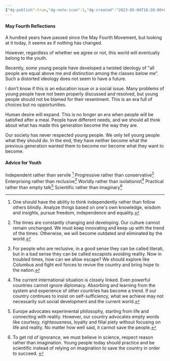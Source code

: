```yaml
---
{"dg-publish":true,"dg-note-icon":1,"dg-created":"2023-05-04T16:28:00+08:00","dg-updated":"2023-05-04T16:28:00+08:00","tags":["youth","reflectiion"],"dg-path":"Writing/May Fourth Reflections.md","permalink":"/Writing/May Fourth Reflections/","dgPassFrontmatter":true,"noteIcon":1,"created":"2023-05-04T16:28:00+08:00","updated":"2023-05-04T16:28:00+08:00"}
---
```



#### May Fourth Reflections

A hundred years have passed since the May Fourth Movement, but looking at it today, it seems as if nothing has changed.  

However, regardless of whether we agree or not, this world will eventually belong to the youth. 

Recently, some young people have developed a twisted ideology of "all people are equal above me and distinction among the classes below me". Such a distorted ideology does not seem to have a future.  

I don't know if this is an education issue or a social issue. Many problems of young people have not been properly discussed and resolved, but young people should not be blamed for their resentment. This is an era full of choices but no opportunities. 

Human desire will expand. This is no longer an era when people will be satisfied after a meal. People have different needs, and we should all think about what has made this generation become the way they are.  

Our society has never respected young people. We only tell young people what they should do. In the end, they have neither become what the previous generation wanted them to become nor become what they want to become.


#### Advice for Youth

Independent rather than servile [^1]
Progressive rather than conservative[^2]
Enterprising rather than reclusive[^3]
Worldly rather than isolationist[^4]
Practical rather than empty talk[^5]
Scientific rather than imaginary[^6]


[^1]:One should have the ability to think independently rather than follow others blindly. Analyze things based on one's own knowledge, wisdom and insights, pursue freedom, independence and equality.

[^2]:The times are constantly changing and developing. Our culture cannot remain unchanged. We must keep innovating and keep up with the trend of the times. Otherwise, we will become outdated and eliminated by the world.

[^3]:For people who are reclusive, in a good sense they can be called literati, but in a bad sense they can be called escapists avoiding reality. Now in troubled times, how can we allow escape? We should explore like Columbus and fight evil forces to revive the country and bring hope to the nation.

[^4]:The current international situation is closely linked. Even powerful countries cannot ignore diplomacy. Absorbing and learning from the system and experience of other countries has become a trend. If our country continues to insist on self-sufficiency, what we achieve may not necessarily suit social development and the current world.

[^5]:Europe advocates experimental philosophy, starting from life and connecting with reality. However, our country advocates empty words like courtesy, righteousness, loyalty and filial piety without focusing on life and reality. No matter how well said, it cannot save the people.

[^6]:To get rid of ignorance, we must believe in science, respect reason rather than imagination. Young people today should practice and be scientific instead of relying on imagination to save the country in order to succeed. 